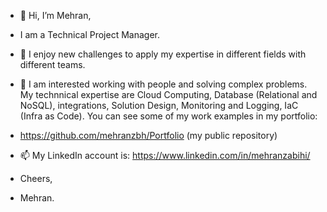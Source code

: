 - 👋 Hi, I’m Mehran, 
- I am a Technical Project Manager. 
- 👀 I enjoy new challenges to apply my expertise in different fields with different teams.

- 🌱 I am interested working with people and solving complex problems. My technnical expertise are Cloud Computing, Database (Relational and NoSQL), integrations, Solution Design, Monitoring and Logging, IaC (Infra as Code). You can see some of my work examples in my portfolio:
- https://github.com/mehranzbh/Portfolio (my public repository)

- 📫 My LinkedIn account is: https://www.linkedin.com/in/mehranzabihi/

- Cheers,
- Mehran.

<!---
mehranzbh/mehranzbh is a ✨ special ✨ repository because its `README.md` (this file) appears on your GitHub profile.
You can click the Preview link to take a look at your changes.
--->
